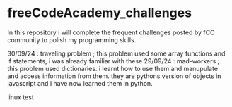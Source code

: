# freeCodeAcademy_challenges
In this repository i will complete the frequent challenges posted by fCC community to polish my programming skills.


30/09/24 : traveling problem ; this problem used some array functions and if statements, i was already familiar with these
29/09/24 : mad-workers ; this problem used dictionaries. i learnt how to use them and manupulate and access information from them. they are pythons version of objects in javascript and i have now learned them in python.


linux test